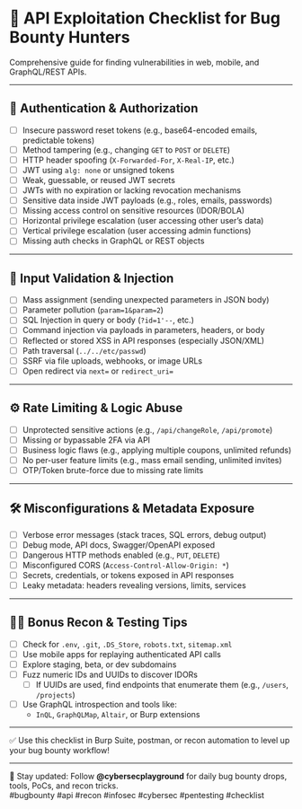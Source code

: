 # 🚨 API Exploitation Checklist for Bug Bounty Hunters  
Comprehensive guide for finding vulnerabilities in web, mobile, and GraphQL/REST APIs.

---

## 🔐 Authentication & Authorization

- [ ] Insecure password reset tokens (e.g., base64-encoded emails, predictable tokens)
- [ ] Method tampering (e.g., changing `GET` to `POST` or `DELETE`)
- [ ] HTTP header spoofing (`X-Forwarded-For`, `X-Real-IP`, etc.)
- [ ] JWT using `alg: none` or unsigned tokens
- [ ] Weak, guessable, or reused JWT secrets
- [ ] JWTs with no expiration or lacking revocation mechanisms
- [ ] Sensitive data inside JWT payloads (e.g., roles, emails, passwords)
- [ ] Missing access control on sensitive resources (IDOR/BOLA)
- [ ] Horizontal privilege escalation (user accessing other user’s data)
- [ ] Vertical privilege escalation (user accessing admin functions)
- [ ] Missing auth checks in GraphQL or REST objects

---

## 🧬 Input Validation & Injection

- [ ] Mass assignment (sending unexpected parameters in JSON body)
- [ ] Parameter pollution (`param=1&param=2`)
- [ ] SQL Injection in query or body (`?id=1'--`, etc.)
- [ ] Command injection via payloads in parameters, headers, or body
- [ ] Reflected or stored XSS in API responses (especially JSON/XML)
- [ ] Path traversal (`../../etc/passwd`)
- [ ] SSRF via file uploads, webhooks, or image URLs
- [ ] Open redirect via `next=` or `redirect_uri=`

---

## ⚙️ Rate Limiting & Logic Abuse

- [ ] Unprotected sensitive actions (e.g., `/api/changeRole`, `/api/promote`)
- [ ] Missing or bypassable 2FA via API
- [ ] Business logic flaws (e.g., applying multiple coupons, unlimited refunds)
- [ ] No per-user feature limits (e.g., mass email sending, unlimited invites)
- [ ] OTP/Token brute-force due to missing rate limits

---

## 🛠 Misconfigurations & Metadata Exposure

- [ ] Verbose error messages (stack traces, SQL errors, debug output)
- [ ] Debug mode, API docs, Swagger/OpenAPI exposed
- [ ] Dangerous HTTP methods enabled (e.g., `PUT`, `DELETE`)
- [ ] Misconfigured CORS (`Access-Control-Allow-Origin: *`)
- [ ] Secrets, credentials, or tokens exposed in API responses
- [ ] Leaky metadata: headers revealing versions, limits, services

---

## 🕵️‍♂️ Bonus Recon & Testing Tips

- [ ] Check for `.env`, `.git`, `.DS_Store`, `robots.txt`, `sitemap.xml`
- [ ] Use mobile apps for replaying authenticated API calls
- [ ] Explore staging, beta, or dev subdomains
- [ ] Fuzz numeric IDs and UUIDs to discover IDORs
  - [ ] If UUIDs are used, find endpoints that enumerate them (e.g., `/users`, `/projects`)
- [ ] Use GraphQL introspection and tools like:
  - `InQL`, `GraphQLMap`, `Altair`, or Burp extensions

---

✅ Use this checklist in Burp Suite, postman, or recon automation to level up your bug bounty workflow!

---

📢 Stay updated: Follow **@cybersecplayground** for daily bug bounty drops, tools, PoCs, and recon tricks.  
#bugbounty #api #recon #infosec #cybersec #pentesting #checklist
